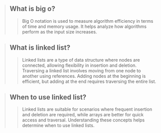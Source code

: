 > ## What is big o?
>> Big O notation is used to measure algorithm efficiency in terms of time and memory usage. It helps analyze how algorithms perform as the input size increases. 

> ## What is linked list?
>> Linked lists are a type of data structure where nodes are connected, allowing flexibility in insertion and deletion. Traversing a linked list involves moving from one node to another using references. Adding nodes at the beginning is efficient, but adding at the end requires traversing the entire list.

> ## When to use linked list?
>> Linked lists are suitable for scenarios where frequent insertion and deletion are required, while arrays are better for quick access and traversal. Understanding these concepts helps determine when to use linked lists.